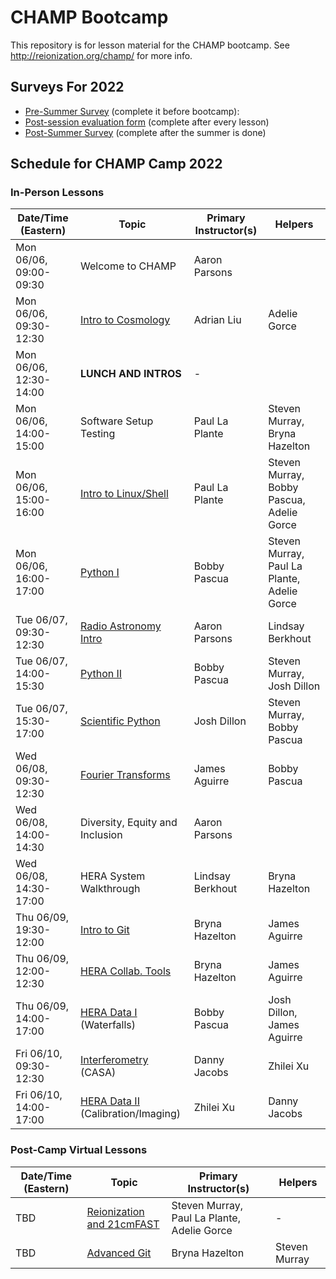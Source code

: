 # CHAMP Bootcamp

This repository is for lesson material for the CHAMP bootcamp. See http://reionization.org/champ/ for more info.

## Surveys For 2022

* [Pre-Summer Survey](https://docs.google.com/forms/d/1Iu_2P_mhiLYTOgoT8unPBoZX1CWTpwktb8WNQ-N3xW8/edit?usp=sharing) (complete it before bootcamp): 
* [Post-session evaluation form](https://docs.google.com/forms/d/1x8bkV3t9mV3icSqRp3pJYNeksC3xGXyIhYHan-pW3LU/edit?usp=sharing) (complete after every lesson)
* [Post-Summer Survey](https://docs.google.com/forms/d/1D7If0A9Sw0w4K9N3IO0ZeaYZE3J4kractE4yn_fY8cM/edit?usp=sharing) (complete after the summer is done)

## Schedule for CHAMP Camp 2022


### In-Person Lessons
| Date/Time (Eastern)    | Topic                                                | Primary Instructor(s) | Helpers |
| ---------              | -----                                                | --------------------- | ------- |
| Mon 06/06, 09:00-09:30 | Welcome to CHAMP                                     | Aaron Parsons         |         |
| Mon 06/06, 09:30-12:30 | [Intro to Cosmology](Lessons/21cmCosmo)              | Adrian Liu            | Adelie Gorce |
| Mon 06/06, 12:30-14:00 | **LUNCH AND INTROS**                                 | -                     |         |
| Mon 06/06, 14:00-15:00 | Software Setup Testing                               | Paul La Plante        | Steven Murray, Bryna Hazelton        |
| Mon 06/06, 15:00-16:00 | [Intro to Linux/Shell](Lessons/IntroToShell)         | Paul La Plante        | Steven Murray, Bobby Pascua, Adelie Gorce        |
| Mon 06/06, 16:00-17:00 | [Python I](Lessons/IntroPython)                      | Bobby Pascua          | Steven Murray, Paul La Plante, Adelie Gorce        |
| Tue 06/07, 09:30-12:30 | [Radio Astronomy Intro](Lessons/RadioAstronomyIntro) | Aaron Parsons         | Lindsay Berkhout   | 
| Tue 06/07, 14:00-15:30 | [Python II](Lessons/IntroPython)                     | Bobby Pascua          | Steven Murray, Josh Dillon |
| Tue 06/07, 15:30-17:00 | [Scientific Python](Lessons/ScientificPython)        | Josh Dillon           | Steven Murray, Bobby Pascua |
| Wed 06/08, 09:30-12:30 | [Fourier Transforms](Lessons/FourierAnalysis)        | James Aguirre         | Bobby Pascua  |
| Wed 06/08, 14:00-14:30 | Diversity, Equity and Inclusion                      | Aaron Parsons         |   |
| Wed 06/08, 14:30-17:00 | HERA System Walkthrough                              | Lindsay Berkhout      | Bryna Hazelton  |
| Thu 06/09, 19:30-12:00 | [Intro to Git](Lessons/IntroGit)                     | Bryna Hazelton        | James Aguirre  |
| Thu 06/09, 12:00-12:30 | [HERA Collab. Tools](Lessons/CollaborationTools)     | Bryna Hazelton        | James Aguirre  |
| Thu 06/09, 14:00-17:00 | [HERA Data I](Lessons/HERADataPartI) (Waterfalls)    | Bobby Pascua          | Josh Dillon, James Aguirre |
| Fri 06/10, 09:30-12:30 | [Interferometry](Lessons/Interferometry) (CASA)      | Danny Jacobs          | Zhilei Xu     |
| Fri 06/10, 14:00-17:00 | [HERA Data II](Lessons/HERADataPartII) (Calibration/Imaging) | Zhilei Xu     | Danny Jacobs | 

### Post-Camp Virtual Lessons
| Date/Time  (Eastern)   | Topic                                                | Primary Instructor(s) | Helpers |
| ---------              | -----                                                | --------------------- | ------- |
| TBD                    | [Reionization and 21cmFAST](Lessons/ReionizationTheory21cmFAST) | Steven Murray, Paul La Plante, Adelie Gorce |  -  |
| TBD                    | [Advanced Git](Lessons/IntroGit)                     | Bryna Hazelton        | Steven Murray  |

